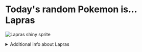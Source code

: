 # Today's random Pokemon is... Lapras

![Lapras shiny sprite](https://raw.githubusercontent.com/PokeAPI/sprites/master/sprites/pokemon/shiny/131.png)

<details>
<summary>Additional info about Lapras</summary>

| srpite type | image |
|------|------|
| back_default | ![Lapras back_default sprite](https://raw.githubusercontent.com/PokeAPI/sprites/master/sprites/pokemon/back/131.png) |
| back_shiny | ![Lapras back_shiny sprite](https://raw.githubusercontent.com/PokeAPI/sprites/master/sprites/pokemon/back/shiny/131.png) |
| front_default | ![Lapras front_default sprite](https://raw.githubusercontent.com/PokeAPI/sprites/master/sprites/pokemon/131.png) | </details>